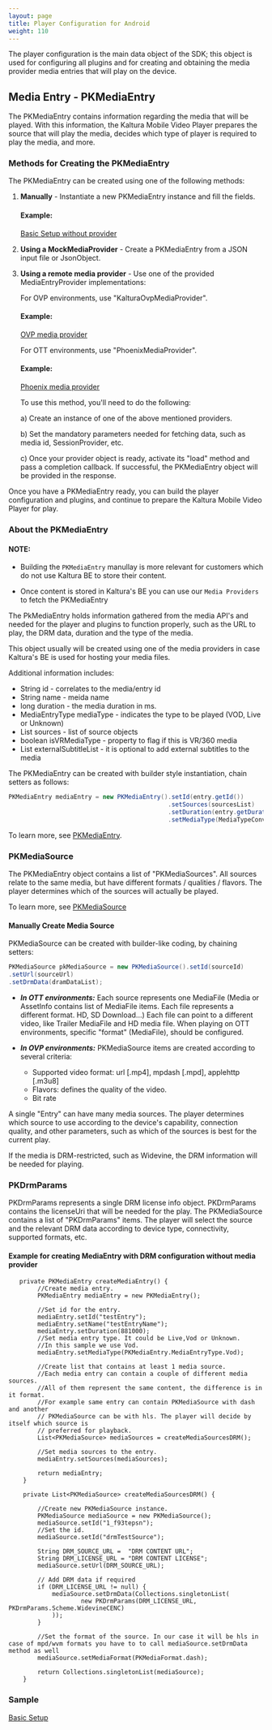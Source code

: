 ```yaml
---
layout: page
title: Player Configuration for Android 
weight: 110
---
```


The player configuration is the main data object of the SDK; this object is used for configuring all plugins and for creating and obtaining the media provider media entries that will play on the device.

## Media Entry - PKMediaEntry  

The PKMediaEntry contains information regarding the media that will be played. With this information, the Kaltura Mobile Video Player
prepares the source that will play the media, decides which type of player is required to play the media, and more.

### Methods for Creating the PKMediaEntry  

The PKMediaEntry can be created using one of the following methods:

1. **Manually** - Instantiate a new PKMediaEntry instance and fill the fields. 

   #### Example:

   [Basic Setup without provider](https://github.com/kaltura/kaltura-player-android-samples/tree/release/v4.4.0/BasicSamples/BasicSetup)

2. **Using a MockMediaProvider** - Create a PKMediaEntry from a JSON input file or JsonObject.
   
3. **Using a remote media provider** - Use one of the provided MediaEntryProvider implementations:
    
    For OVP environments, use "KalturaOvpMediaProvider".
    
    #### Example:

   [OVP media provider]( https://github.com/kaltura/kaltura-player-android-samples/tree/release/v4.4.0/OVPSamples/BasicSetupp)
   
    
    For OTT environments, use "PhoenixMediaProvider".
    
    #### Example:

   [Phoenix media provider](https://github.com/kaltura/kaltura-player-android-samples/tree/release/v4.4.0/OTTSamples/BasicSetup)

    To use this method, you'll need to do the following:
   
   a) Create an instance of one of the above mentioned providers.
   
   b) Set the mandatory parameters needed for fetching data, such as media id, SessionProvider, etc.
   
   c) Once your provider object is ready, activate its "load" method and pass a completion callback. If successful, the PKMediaEntry object will be provided in the response.
   
Once you have a PKMediaEntry ready, you can build the player configuration and plugins, and continue to prepare the Kaltura Mobile Video Player for play.

### About the PKMediaEntry  

#### NOTE:

* Building the `PKMediaEntry`  manullay is more relevant for customers which do not use Kaltura BE to store their content.
 
* Once content is stored in Kaltura's BE you can use our `Media Providers` to fetch the PKMediaEntry 

The PkMediaEntry holds information gathered from the media API's and needed for the player and plugins to function properly, such as the URL to play, the DRM data, duration and the type of the media.

This object usually will be created using one of the media providers in case Kaltura's BE is used for hosting your media files.

Additional information includes:

* String id - correlates to the media/entry id
* String name - meida name
* long duration - the media duration in ms.
* MediaEntryType mediaType - indicates the type to be played (VOD, Live or Unknown)
* List<PKMediaSource> sources - list of source objects
* boolean isVRMediaType - property to flag if this is VR/360 media
* List<PKExternalSubtitle> externalSubtitleList - it is optional to add external subtitles to the media

The PKMediaEntry can be created with builder style instantiation, chain setters as follows:

```java
PKMediaEntry mediaEntry = new PKMediaEntry().setId(entry.getId())
                                            .setSources(sourcesList)
                                            .setDuration(entry.getDuration())
                                            .setMediaType(MediaTypeConverter.toMediaEntryType(entry.getType()));
```

To learn more, see [PKMediaEntry](https://github.com/kaltura/playkit-android/blob/develop/playkit/src/main/java/com/kaltura/playkit/PKMediaEntry.java).

### PKMediaSource  

The PKMediaEntry object contains a list of "PKMediaSources". All sources relate to the same media, but have different formats / qualities / flavors. The player determines which of the sources will actually be played.

To learn more, see [PKMediaSource](https://github.com/kaltura/playkit-android/blob/develop/playkit/src/main/java/com/kaltura/playkit/PKMediaSource.java)

#### Manually Create Media Source   

PKMediaSource can be created with builder-like coding, by chaining setters:

```java
PKMediaSource pkMediaSource = new PKMediaSource().setId(sourceId)
.setUrl(sourceUrl)
.setDrmData(dramDataList);

```

* **_In OTT environments:_**
Each source represents one MediaFile (Media or AssetInfo contains list of MediaFile items. Each file represents a different format. HD, SD Download...)
Each file can point to a different video, like Trailer MediaFile and HD media file.
When playing on OTT environments, specific "format" (MediaFile), should be configured.


* **_In OVP environments:_**
PKMediaSource items are created according to several criteria:
  * Supported video format: url [.mp4], mpdash [.mpd], applehttp [.m3u8]
  * Flavors: defines the quality of the video.
  * Bit rate

A single "Entry" can have many media sources. The player determines which source to use according to the device's capability, connection quality, and other parameters, such as which of the sources is best for the current play. 

If the media is DRM-restricted, such as Widevine, the DRM information will be needed for playing.

### PKDrmParams

PKDrmParams represents a single DRM license info object. PKDrmParams contains the licenseUri that will be needed for the play. The PKMediaSource contains a list of "PKDrmParams" items. The player will select the source and the relevant DRM data according to device type, connectivity, supported formats, etc.


#### Example for creating MediaEntry with DRM configuration without media provider

```
   private PKMediaEntry createMediaEntry() {
        //Create media entry.
        PKMediaEntry mediaEntry = new PKMediaEntry();

        //Set id for the entry.
        mediaEntry.setId("testEntry");
        mediaEntry.setName("testEntryName");
        mediaEntry.setDuration(881000);
        //Set media entry type. It could be Live,Vod or Unknown.
        //In this sample we use Vod.
        mediaEntry.setMediaType(PKMediaEntry.MediaEntryType.Vod);

        //Create list that contains at least 1 media source.
        //Each media entry can contain a couple of different media sources.
        //All of them represent the same content, the difference is in it format.
        //For example same entry can contain PKMediaSource with dash and another
        // PKMediaSource can be with hls. The player will decide by itself which source is
        // preferred for playback.
        List<PKMediaSource> mediaSources = createMediaSourcesDRM();

        //Set media sources to the entry.
        mediaEntry.setSources(mediaSources);

        return mediaEntry;
    }
    
    private List<PKMediaSource> createMediaSourcesDRM() {

        //Create new PKMediaSource instance.
        PKMediaSource mediaSource = new PKMediaSource();
        mediaSource.setId("1_f93tepsn");
        //Set the id.
        mediaSource.setId("drmTestSource");

        String DRM_SOURCE_URL =  "DRM CONTENT URL";
        String DRM_LICENSE_URL = "DRM CONTENT LICENSE";
        mediaSource.setUrl(DRM_SOURCE_URL);

        // Add DRM data if required
        if (DRM_LICENSE_URL != null) {
            mediaSource.setDrmData(Collections.singletonList(
                    new PKDrmParams(DRM_LICENSE_URL, PKDrmParams.Scheme.WidevineCENC)
            ));
        }

        //Set the format of the source. In our case it will be hls in case of mpd/wvm formats you have to to call mediaSource.setDrmData method as well
        mediaSource.setMediaFormat(PKMediaFormat.dash);

        return Collections.singletonList(mediaSource);
    }
```  

### Sample

[Basic Setup](https://github.com/kaltura/playkit-android-samples/tree/Samples_v4.4.0/BasicSetup)  
    
